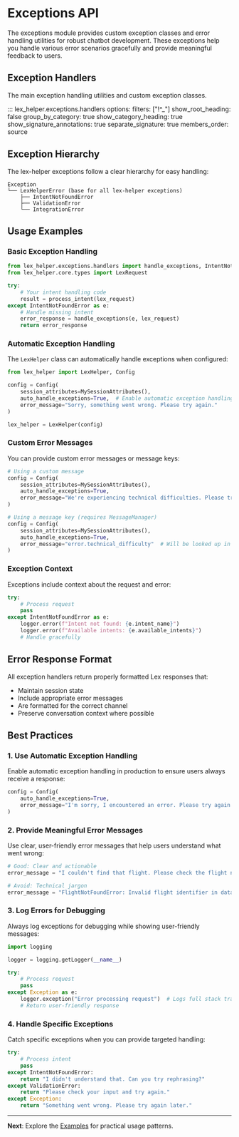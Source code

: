 # Exceptions API

The exceptions module provides custom exception classes and error handling utilities for robust chatbot development. These exceptions help you handle various error scenarios gracefully and provide meaningful feedback to users.

## Exception Handlers

The main exception handling utilities and custom exception classes.

::: lex_helper.exceptions.handlers
    options:
      filters: ["!^_"]
      show_root_heading: false
      group_by_category: true
      show_category_heading: true
      show_signature_annotations: true
      separate_signature: true
      members_order: source

## Exception Hierarchy

The lex-helper exceptions follow a clear hierarchy for easy handling:

```
Exception
└── LexHelperError (base for all lex-helper exceptions)
    ├── IntentNotFoundError
    ├── ValidationError
    └── IntegrationError
```

## Usage Examples

### Basic Exception Handling

```python
from lex_helper.exceptions.handlers import handle_exceptions, IntentNotFoundError
from lex_helper.core.types import LexRequest

try:
    # Your intent handling code
    result = process_intent(lex_request)
except IntentNotFoundError as e:
    # Handle missing intent
    error_response = handle_exceptions(e, lex_request)
    return error_response
```

### Automatic Exception Handling

The `LexHelper` class can automatically handle exceptions when configured:

```python
from lex_helper import LexHelper, Config

config = Config(
    session_attributes=MySessionAttributes(),
    auto_handle_exceptions=True,  # Enable automatic exception handling
    error_message="Sorry, something went wrong. Please try again."
)

lex_helper = LexHelper(config)
```

### Custom Error Messages

You can provide custom error messages or message keys:

```python
# Using a custom message
config = Config(
    session_attributes=MySessionAttributes(),
    auto_handle_exceptions=True,
    error_message="We're experiencing technical difficulties. Please try again later."
)

# Using a message key (requires MessageManager)
config = Config(
    session_attributes=MySessionAttributes(),
    auto_handle_exceptions=True,
    error_message="error.technical_difficulty"  # Will be looked up in messages
)
```

### Exception Context

Exceptions include context about the request and error:

```python
try:
    # Process request
    pass
except IntentNotFoundError as e:
    logger.error(f"Intent not found: {e.intent_name}")
    logger.error(f"Available intents: {e.available_intents}")
    # Handle gracefully
```

## Error Response Format

All exception handlers return properly formatted Lex responses that:

- Maintain session state
- Include appropriate error messages
- Are formatted for the correct channel
- Preserve conversation context where possible

## Best Practices

### 1. Use Automatic Exception Handling

Enable automatic exception handling in production to ensure users always receive a response:

```python
config = Config(
    auto_handle_exceptions=True,
    error_message="I'm sorry, I encountered an error. Please try again."
)
```

### 2. Provide Meaningful Error Messages

Use clear, user-friendly error messages that help users understand what went wrong:

```python
# Good: Clear and actionable
error_message = "I couldn't find that flight. Please check the flight number and try again."

# Avoid: Technical jargon
error_message = "FlightNotFoundError: Invalid flight identifier in database query"
```

### 3. Log Errors for Debugging

Always log exceptions for debugging while showing user-friendly messages:

```python
import logging

logger = logging.getLogger(__name__)

try:
    # Process request
    pass
except Exception as e:
    logger.exception("Error processing request")  # Logs full stack trace
    # Return user-friendly response
```

### 4. Handle Specific Exceptions

Catch specific exceptions when you can provide targeted handling:

```python
try:
    # Process intent
    pass
except IntentNotFoundError:
    return "I didn't understand that. Can you try rephrasing?"
except ValidationError:
    return "Please check your input and try again."
except Exception:
    return "Something went wrong. Please try again later."
```

---

**Next**: Explore the [Examples](../examples/index.md) for practical usage patterns.